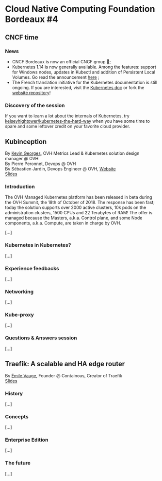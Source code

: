# Cloud Native Computing Foundation Bordeaux #4

## CNCF time

### News
- CNCF Bordeaux is now an official CNCF group 🎉;
- Kubernetes 1.14 is now generally available. Among the features: support for Windows nodes, updates in Kubectl and addition of Persistent Local Volumes. Go read the announcement [here](https://kubernetes.io/blog/2019/03/25/kubernetes-1-14-release-announcement/) ;
- The French translation initiative for the Kubernetes documentation is still ongoing. If you are interested, visit the [Kubernetes doc](https://kubernetes.io/fr/docs/home/) or fork the [website repository](https://github.com/kubernetes/website/tree/master/content)!

### Discovery of the session
If you want to learn a lot about the internals of Kubernetes, try [kelseyhightower/kubernetes-the-hard-way](https://github.com/kelseyhightower/kubernetes-the-hard-way) when you have some time to spare and some leftover credit on your favorite cloud provider.

## Kubinception
By [Kevin Georges](https://twitter.com/0xd33d33), OVH Metrics Lead & Kubernetes solution design manager @ OVH  
By Pierre Peronnet, Devops @ OVH  
By Sébastien Jardin, Devops Engineer @ OVH, [Website](http://sebastienjardin.fr/)  
[Slides](https://www.slideshare.net/ovhcom/kubinception-using-kubernetes-to-run-kubernetes)

### Introduction

The OVH Managed Kubernetes platform has been released in beta during the OVH Summit, the 18th of October of 2018. The response has been fast; today the solution supports over 2000 active clusters, 10k pods on the administration clusters, 1500 CPUs and 22 Terabytes of RAM! The offer is managed because the Masters, a.k.a. Control plane, and some Node components, a.k.a. Compute, are taken in charge by OVH.

[...]

### Kubernetes in Kubernetes?

[...]

### Experience feedbacks

[...]

### Networking

[...]

### Kube-proxy

[...]

### Questions & Answers session

[...]

## Traefik: A scalable and HA edge router
By [Émile Vauge](https://twitter.com/emilevauge), Founder @ Containous, Creator of Traefik  
[Slides](https://containous.github.io/slides/cncf-bdx-2019/#/traefik)

### History

[...]

### Concepts

[...]

### Enterprise Edition

[...]

### The future

[...]
